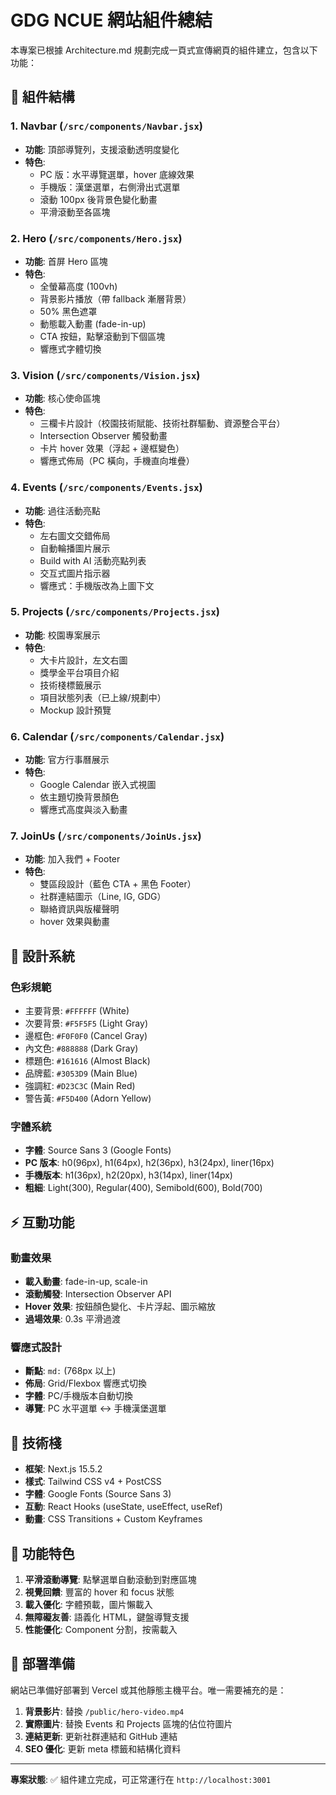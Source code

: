 # GDG NCUE 網站組件總結

本專案已根據 Architecture.md 規劃完成一頁式宣傳網頁的組件建立，包含以下功能：

## 📁 組件結構

### 1. **Navbar** (`/src/components/Navbar.jsx`)
- **功能**: 頂部導覽列，支援滾動透明度變化
- **特色**: 
  - PC 版：水平導覽選單，hover 底線效果
  - 手機版：漢堡選單，右側滑出式選單
  - 滾動 100px 後背景色變化動畫
  - 平滑滾動至各區塊

### 2. **Hero** (`/src/components/Hero.jsx`)
- **功能**: 首屏 Hero 區塊
- **特色**:
  - 全螢幕高度 (100vh)
  - 背景影片播放（帶 fallback 漸層背景）
  - 50% 黑色遮罩
  - 動態載入動畫 (fade-in-up)
  - CTA 按鈕，點擊滾動到下個區塊
  - 響應式字體切換

### 3. **Vision** (`/src/components/Vision.jsx`)
- **功能**: 核心使命區塊
- **特色**:
  - 三欄卡片設計（校園技術賦能、技術社群驅動、資源整合平台）
  - Intersection Observer 觸發動畫
  - 卡片 hover 效果（浮起 + 邊框變色）
  - 響應式佈局（PC 橫向，手機直向堆疊）

### 4. **Events** (`/src/components/Events.jsx`)
- **功能**: 過往活動亮點
- **特色**:
  - 左右圖文交錯佈局
  - 自動輪播圖片展示
  - Build with AI 活動亮點列表
  - 交互式圖片指示器
  - 響應式：手機版改為上圖下文

### 5. **Projects** (`/src/components/Projects.jsx`)
- **功能**: 校園專案展示
- **特色**:
  - 大卡片設計，左文右圖
  - 獎學金平台項目介紹
  - 技術棧標籤展示
  - 項目狀態列表（已上線/規劃中）
  - Mockup 設計預覽

### 6. **Calendar** (`/src/components/Calendar.jsx`)
- **功能**: 官方行事曆展示
- **特色**:
  - Google Calendar 嵌入式視圖
  - 依主題切換背景顏色
  - 響應式高度與淡入動畫

### 7. **JoinUs** (`/src/components/JoinUs.jsx`)
- **功能**: 加入我們 + Footer
- **特色**:
  - 雙區段設計（藍色 CTA + 黑色 Footer）
  - 社群連結圖示（Line, IG, GDG）
  - 聯絡資訊與版權聲明
  - hover 效果與動畫

## 🎨 設計系統

### 色彩規範
- 主要背景: `#FFFFFF` (White)
- 次要背景: `#F5F5F5` (Light Gray)
- 邊框色: `#F0F0F0` (Cancel Gray) 
- 內文色: `#888888` (Dark Gray)
- 標題色: `#161616` (Almost Black)
- 品牌藍: `#3053D9` (Main Blue)
- 強調紅: `#D23C3C` (Main Red)
- 警告黃: `#F5D400` (Adorn Yellow)

### 字體系統
- **字體**: Source Sans 3 (Google Fonts)
- **PC 版本**: h0(96px), h1(64px), h2(36px), h3(24px), liner(16px)
- **手機版本**: h1(36px), h2(20px), h3(14px), liner(14px)
- **粗細**: Light(300), Regular(400), Semibold(600), Bold(700)

## ⚡ 互動功能

### 動畫效果
- **載入動畫**: fade-in-up, scale-in
- **滾動觸發**: Intersection Observer API
- **Hover 效果**: 按鈕顏色變化、卡片浮起、圖示縮放
- **過場效果**: 0.3s 平滑過渡

### 響應式設計
- **斷點**: `md:` (768px 以上)
- **佈局**: Grid/Flexbox 響應式切換
- **字體**: PC/手機版本自動切換
- **導覽**: PC 水平選單 ↔ 手機漢堡選單

## 🚀 技術棧

- **框架**: Next.js 15.5.2
- **樣式**: Tailwind CSS v4 + PostCSS
- **字體**: Google Fonts (Source Sans 3)
- **互動**: React Hooks (useState, useEffect, useRef)
- **動畫**: CSS Transitions + Custom Keyframes

## 📱 功能特色

1. **平滑滾動導覽**: 點擊選單自動滾動到對應區塊
2. **視覺回饋**: 豐富的 hover 和 focus 狀態
3. **載入優化**: 字體預載，圖片懶載入
4. **無障礙友善**: 語義化 HTML，鍵盤導覽支援
5. **性能優化**: Component 分割，按需載入

## 🎯 部署準備

網站已準備好部署到 Vercel 或其他靜態主機平台。唯一需要補充的是：

1. **背景影片**: 替換 `/public/hero-video.mp4`
2. **實際圖片**: 替換 Events 和 Projects 區塊的佔位符圖片
3. **連結更新**: 更新社群連結和 GitHub 連結
4. **SEO 優化**: 更新 meta 標籤和結構化資料

---

**專案狀態**: ✅ 組件建立完成，可正常運行在 `http://localhost:3001`
